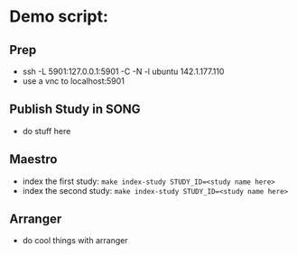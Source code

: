 
# Demo script:

## Prep
- ssh -L 5901:127.0.0.1:5901 -C -N -l ubuntu 142.1.177.110
- use a vnc to localhost:5901

## Publish Study in SONG
- do stuff here

## Maestro
- index the first study: `make index-study STUDY_ID=<study name here>`
- index the second study: `make index-study STUDY_ID=<study name here>`

## Arranger
- do cool things with arranger

